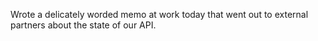 Wrote a delicately worded memo at work today that went out to external partners about the state of our API.

